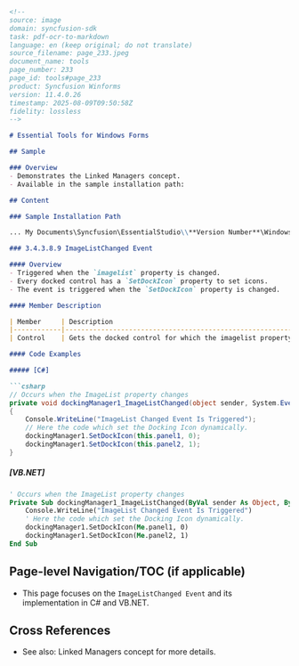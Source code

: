 ```markdown
<!--
source: image
domain: syncfusion-sdk
task: pdf-ocr-to-markdown
language: en (keep original; do not translate)
source_filename: page_233.jpeg
document_name: tools
page_number: 233
page_id: tools#page_233
product: Syncfusion Winforms
version: 11.4.0.26
timestamp: 2025-08-09T09:50:58Z
fidelity: lossless
-->

# Essential Tools for Windows Forms

## Sample

### Overview
- Demonstrates the Linked Managers concept.
- Available in the sample installation path:

## Content

### Sample Installation Path

... My Documents\Syncfusion\EssentialStudio\\**Version Number**\Windows\Tools.Windows\Samples\2.0\Docking Package\LinkedManagers

### 3.4.3.8.9 ImageListChanged Event

#### Overview
- Triggered when the `imagelist` property is changed.
- Every docked control has a `SetDockIcon` property to set icons.
- The event is triggered when the `SetDockIcon` property is changed.

#### Member Description

| Member     | Description                                                                 |
|------------|-----------------------------------------------------------------------------|
| Control    | Gets the docked control for which the imagelist property is changed.     |

#### Code Examples

##### [C#]

```csharp
// Occurs when the ImageList property changes
private void dockingManager1_ImageListChanged(object sender, System.EventArgs e)
{
    Console.WriteLine("ImageList Changed Event Is Triggered");
    // Here the code which set the Docking Icon dynamically.
    dockingManager1.SetDockIcon(this.panel1, 0);
    dockingManager1.SetDockIcon(this.panel2, 1);
}
```

##### [VB.NET]

```vb
' Occurs when the ImageList property changes
Private Sub dockingManager1_ImageListChanged(ByVal sender As Object, ByVal e As System.EventArgs)
    Console.WriteLine("ImageList Changed Event Is Triggered")
    ' Here the code which set the Docking Icon dynamically.
    dockingManager1.SetDockIcon(Me.panel1, 0)
    dockingManager1.SetDockIcon(Me.panel2, 1)
End Sub
```

## Page-level Navigation/TOC (if applicable)
- This page focuses on the `ImageListChanged Event` and its implementation in C# and VB.NET.

## Cross References
- See also: Linked Managers concept for more details.

<!-- tags: [Syncfusion Winforms, Docking Package, Event Handling, ImageListChangeListener, C#, VB.NET] keywords: [imagelist, SetDockIcon, ImageListChangedEvent, controls, docked, icons] -->
```